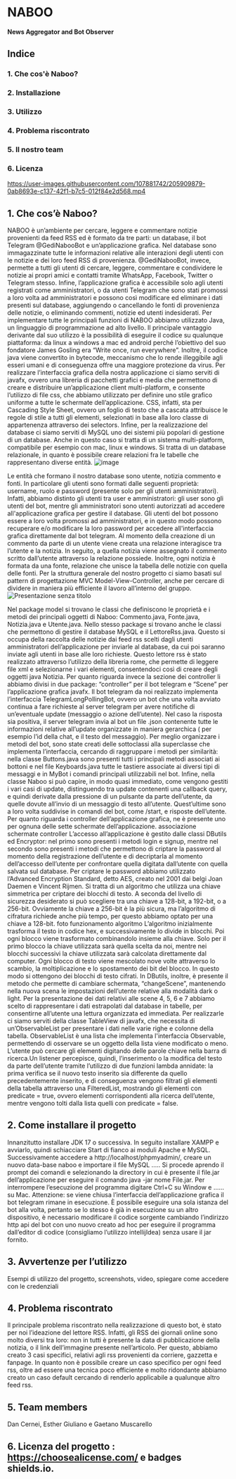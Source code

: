 # NABOO 
**News Aggregator and Bot Observer**

## Indice
### 1. Che cos'è Naboo?
### 2. Installazione
### 3. Utilizzo
### 4. Problema riscontrato
### 5. Il nostro team
### 6. Licenza

https://user-images.githubusercontent.com/107881742/205909879-0ab8693e-c137-42f1-b7c5-012f84e2d568.mp4

## 1. Che cos’è Naboo?
NABOO è un’ambiente per cercare, leggere e commentare notizie provenienti da feed RSS ed è formato da tre parti: un database, il bot Telegram @GediNabooBot e un’applicazione grafica. Nel database sono immagazzinate tutte le informazioni relative alle interazioni degli utenti con le notizie e dei loro feed RSS di provenienza. @GediNabooBot, invece, permette a tutti gli utenti di cercare, leggere, commentare e condividere le notizie ai propri amici e contatti tramite WhatsApp, Facebook, Twitter o Telegram stesso. Infine, l’applicazione grafica è accessibile solo agli utenti registrati come amministratori, o da utenti Telegram che sono stati promossi a loro volta ad amministratori e possono così modificare ed eliminare i dati presenti sul database, aggiungendo o cancellando le fonti di provenienza delle notizie, o eliminando commenti, notizie ed utenti indesiderati. 
Per implementare tutte le principali funzioni di NABOO abbiamo utilizzato Java, un linguaggio di programmazione ad alto livello. Il principale vantaggio derivante dal suo utilizzo è la possibilità di eseguire il codice su qualunque piattaforma: da linux a windows a mac ed android perché l’obiettivo del suo fondatore James Gosling era “Write once, run everywhere”. Inoltre, il codice java viene convertito in bytecode, meccanismo che lo rende illeggibile agli esseri umani e di conseguenza offre una maggiore protezione da virus. Per realizzare l’interfaccia grafica della nostra applicazione ci siamo serviti di javafx, ovvero una libreria di pacchetti grafici e media che permettono di creare e distribuire un’applicazione client multi-platform, e consente l’utilizzo di file css, che abbiamo utilizzato per definire uno stile grafico uniforme a tutte le schermate dell’applicazione. CSS, infatti, sta per Cascading Style Sheet, ovvero un foglio di testo che a cascata attribuisce le regole di stile a tutti gli elementi, selezionati in base alla loro classe di appartenenza attraverso dei selectors. Infine, per la realizzazione del database ci siamo serviti di MySQL uno dei sistemi più popolari di gestione di un database. Anche in questo caso si tratta di un sistema multi-platform, compatibile per esempio con mac, linux e windows. Si tratta di un database relazionale, in quanto è possibile creare relazioni fra le tabelle che rappresentano diverse entità. 
![image](https://user-images.githubusercontent.com/107881742/205910691-33735230-deea-4f3a-954a-287099eae9e9.png)

Le entità che formano il nostro database sono utente, notizia commento e fonti. In particolare gli utenti sono formati dalle seguenti proprietà: username, ruolo e password (presente solo per gli utenti amministratori). Infatti, abbiamo distinto gli utenti tra user e amministratori: gli user sono gli utenti del bot, mentre gli amministratori sono utenti autorizzati ad accedere all'applicazione grafica per gestire il database. Gli utenti del bot possono essere a loro volta promossi ad amministratori, e in questo modo possono recuperare e/o modificare la loro password per accedere all'interfaccia grafica direttamente dal bot telegram. Al momento della creazione di un commento da parte di un utente viene creata una relazione interagisce tra l’utente e la notizia. In seguito, a quella notizia viene assegnato il commento scritto dall’utente attraverso la relazione possiede. Inoltre, ogni notizia è formata da una fonte, relazione che unisce la tabella delle notizie con quella delle fonti.
Per la struttura generale del nostro progetto ci siamo basati sul pattern di progettazione MVC Model-View-Controller, anche per cercare di dividere in maniera più efficiente il lavoro all’interno del gruppo.
![Presentazione senza titolo](https://user-images.githubusercontent.com/107881742/206129496-e00f0475-4f92-4ffe-b6c2-0f802f30549a.jpg)

Nel package model si trovano le classi che definiscono le proprietà e i metodi dei principali oggetti di Naboo: Commento.java, Fonte.java, Notizia.java e Utente.java. Nello stesso package si trovano anche le classi che permettono di gestire il database MySQL e il LettoreRss.java. Questo si occupa della raccolta delle notizie dai feed rss scelti dagli utenti amministratori dell’applicazione per inviarle al database, da cui poi saranno inviate agli utenti in base alle loro richieste. Questo lettore rss è stato realizzato attraverso l’utilizzo della libreria rome, che permette di leggere file xml e selezionarne i vari elementi, consentendoci così di creare degli oggetti java Notizia. Per quanto riguarda invece la sezione dei controller li abbiamo divisi in due package: “controller” per il bot telegram e “Scene” per l’applicazione grafica javafx. 
Il bot telegram da noi realizzato implementa l’interfaccia TelegramLongPollingBot, ovvero un bot che una volta avviato continua a fare richieste al server telegram per avere notifiche di un’eventuale update (messaggio o azione dell’utente). Nel caso la risposta sia positiva, il server telegram invia al bot un file .json contenente tutte le informazioni relative all’update organizzate in maniera gerarchica ( per esempio l’id della chat, e il testo del messaggio). Per meglio organizzare i metodi del bot, sono state creati delle sottoclassi alla superclasse che implementa l’interfaccia, cercando di raggruppare i metodi per similarità: nella classe Buttons.java sono presenti tutti i principali metodi associati ai bottoni e nel file Keyboards.java tutte le tastiere associate ai diversi tipi di messaggi e in MyBot i comandi principali utilizzabili nel bot. Infine, nella classe Naboo si può capire, in modo quasi immediato, come vengono gestiti i vari casi di update, distinguendo tra update contenenti una callback query, e quindi derivate dalla pressione di un pulsante da parte dell’utente, da quelle dovute all’invio di un messaggio di testo all’utente. Quest’ultime sono a loro volta suddivise in comandi del bot, come /start, e risposte dell’utente. 
Per quanto riguarda i controller dell’applicazione grafica, ne è presente uno per ognuna delle sette schermate dell’applicazione. 
associazione schermate controller
L’accesso all’applicazione è gestito dalle classi DButils ed Encryptor: nel primo sono presenti i metodi login e signup, mentre nel secondo sono presenti i metodi che permettono di criptare la password al momento della registrazione dell’utente e di decriptarla al momento dell’accesso dell’utente per confrontare quella digitata dall’utente con quella salvata sul database. Per criptare le password abbiamo utilizzato l’Advanced Encryption Standard, detto AES, creato nel 2001 dai belgi Joan Daemen e Vincent Rijmen. Si tratta di un algoritmo che utilizza una chiave simmetrica per criptare dei blocchi di testo. A seconda del livello di sicurezza desiderato si può scegliere tra una chiave a 128-bit, a 192-bit, o a 256-bit. Ovviamente la chiave a 256-bit è la più sicura, ma l’algoritmo di cifratura richiede anche più tempo, per questo abbiamo optato per una chiave a 128-bit. 
foto funzionamento algoritmo
L’algoritmo inizialmente trasforma il testo in codice hex, e successivamente lo divide in blocchi. Poi ogni blocco viene trasformato combinandolo insieme alla chiave. Solo per il primo blocco la chiave utilizzata sarà quella scelta da noi, mentre nei blocchi successivi la chiave utilizzata sarà calcolata direttamente dal computer. Ogni blocco di testo viene mescolato nove volte attraverso lo scambio, la moltiplicazione e lo spostamento dei bit del blocco. In questo modo si ottengono dei blocchi di testo cifrati. 
In DButils, inoltre, è presente il metodo che permette di cambiare schermata, “changeScene”, mantenendo nella nuova scena le impostazioni dell’utente relative alla modalità dark o light. Per la presentazione dei dati relativi alle scene 4, 5, 6 e 7 abbiamo scelto di rappresentare i dati estrapolati dal database in tabelle, per consentirne all’utente una lettura organizzata ed immediata. Per realizzarle ci siamo serviti della classe TableView di javafx, che necessita di un’ObservableList per presentare i dati nelle varie righe e colonne della tabella. ObservableList è una lista che implementa l'interfaccia Observable, permettendo di osservare se un oggetto della lista viene modificato o meno.
L’utente può cercare gli elementi digitando delle parole chiave nella barra di ricerca.Un listener percepisce, quindi, l’inserimento o la modifica del testo da parte dell’utente  tramite l’utilizzo di due funzioni lambda annidate: la prima verifica se il nuovo testo inserito sia differente da quello precedentemente inserito, e di conseguenza vengono filtrati gli elementi della tabella attraverso una FilteredList, mostrando gli elementi con predicate = true, ovvero elementi corrispondenti alla ricerca dell’utente, mentre vengono tolti dalla lista quelli con  predicate = false.
## 2. Come installare il progetto
Innanzitutto installare JDK 17 o successiva. In seguito installare XAMPP e avviarlo, quindi schiacciare Start di fianco ai moduli Apache e MySQL. Successivamente accedere a http://localhost/phpmyadmin/, creare un nuovo data-base naboo e importare il file MySQL …..
Si procede aprendo il prompt dei comandi e selezionando la directory in cui è presente il file.jar dell’applicazione per eseguire il comando java -jar nome File.jar. Per interrompere l’esecuzione del programma digitare Ctrl+C su Window e ……su Mac. 
Attenzione: se viene chiusa l’interfaccia dell’applicazione grafica il bot telegram rimane in esecuzione. È possibile eseguire una sola istanza del bot alla volta, pertanto se lo stesso è già in esecuzione su un altro dispositivo, è necessario modificare il codice sorgente cambiando l’indirizzo http api del bot con uno nuovo creato ad hoc per eseguire il programma dall’editor di codice (consigliamo l’utilizzo intellijIdea) senza usare il jar fornito.
## 3. Avvertenze per l’utilizzo
Esempi di utilizzo del progetto,  screenshots, video, spiegare come accedere con le credenziali
## 4. Problema riscontrato
Il principale problema riscontrato nella realizzazione di questo bot, è stato per noi l’ideazione del lettore RSS. Infatti, gli RSS dei giornali online sono molto diversi tra loro: non in tutti è presente la data di pubblicazione della notizia, o il link dell’immagine presente nell’articolo. Per questo, abbiamo creato 3 casi specifici, relativi agli rss provenienti da corriere, gazzetta e fanpage. In quanto non è possibile creare un caso specifico per ogni feed rss, oltre ad essere una tecnica poco efficiente e molto ridondante abbiamo creato un caso default cercando di renderlo applicabile a qualunque altro feed rss. 
## 5. Team members
Dan Cernei, Esther Giuliano e Gaetano Muscarello
## 6. Licenza del progetto : https://choosealicense.com/ e badges shields.io.
